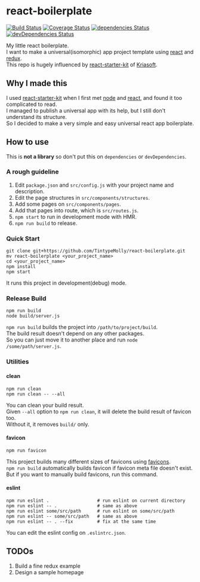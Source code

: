 # react-boilerplate

[![Build Status](https://travis-ci.org/TintypeMolly/react-boilerplate.svg?branch=master)](https://travis-ci.org/TintypeMolly/react-boilerplate)
[![Coverage Status](https://coveralls.io/repos/github/TintypeMolly/react-boilerplate/badge.svg?branch=master)](https://coveralls.io/github/TintypeMolly/react-boilerplate?branch=master)
[![dependencies Status](https://david-dm.org/Tintypemolly/react-boilerplate/status.svg)](https://david-dm.org/Tintypemolly/react-boilerplate)
[![devDependencies Status](https://david-dm.org/Tintypemolly/react-boilerplate/dev-status.svg)](https://david-dm.org/Tintypemolly/react-boilerplate?type=dev)

My little react boilerplate.  
I want to make a universal(isomorphic) app project template using [react](https://facebook.github.io/react/) and [redux](http://redux.js.org/).  
This repo is hugely influenced by [react-starter-kit](https://github.com/kriasoft/react-starter-kit) of [Kriasoft](https://github.com/kriasoft).

## Why I made this

I used [react-starter-kit](https://github.com/kriasoft/react-starter-kit) when I first met [node](https://nodejs.org/) and [react](https://facebook.github.io/react/), and found it too complicated to read.  
I managed to publish a universal app with its help, but I still don't understand its structure.  
So I decided to make a very simple and easy universal react app boilerplate.

## How to use

This is **not a library** so don't put this on `dependencies` or `devDependencies`.  

### A rough guideline

1. Edit `package.json` and `src/config.js` with your project name and description.
2. Edit the page structures in `src/components/structures`.
3. Add some pages on `src/components/pages`.
4. Add that pages into route, which is `src/routes.js`.
5. `npm start` to run in development mode with HMR.
6. `npm run build` to release.

### Quick Start

```
git clone git+https://github.com/TintypeMolly/react-boilerplate.git
mv react-boilerplate <your_project_name>
cd <your_project_name>
npm install
npm start
```

It runs this project in development(debug) mode.

### Release Build

```
npm run build
node build/server.js
```

`npm run build` builds the project into `/path/to/project/build`.  
The build result doesn't depend on any other packages.  
So you can just move it to another place and run `node /some/path/server.js`.

### Utilities

#### clean

```
npm run clean
npm run clean -- --all
```

You can clean your build result.  
Given `--all` option to `npm run clean`, it will delete the build result of favicon too.  
Without it, it removes `build/` only.

#### favicon

```
npm run favicon
```

This project builds many different sizes of favicons using [favicons](https://github.com/haydenbleasel/favicons).  
`npm run build` automatically builds favicon if favicon meta file doesn't exist.  
But if you want to manually build favicons, run this command.

#### eslint

```
npm run eslint .                  # run eslint on current directory
npm run eslint -- .               # same as above
npm run eslint some/src/path      # run eslint on some/src/path
npm run eslint -- some/src/path   # same as above
npm run eslint -- . --fix         # fix at the same time
```

You can edit the eslint config on `.eslintrc.json`.

## TODOs

1. Build a fine redux example
2. Design a sample homepage
